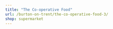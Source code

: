 ```yaml
---
title: "The Co-operative Food"
url: /burton-on-trent/the-co-operative-food-3/
shop: supermarket
---
```

